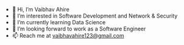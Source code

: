 - 👋 Hi, I’m Vaibhav Ahire
- 👀 I’m interested in Software Development and Network & Security
- 🌱 I’m currently learning Data Science
- 💞️ I’m looking forward to work as a Software Engineer
- 📫 Reach me at vaibhavahire123@gmail.com

<!---
vibhi99/vibhi99 is a ✨ special ✨ repository because its `README.md` (this file) appears on your GitHub profile.
You can click the Preview link to take a look at your changes.
--->
